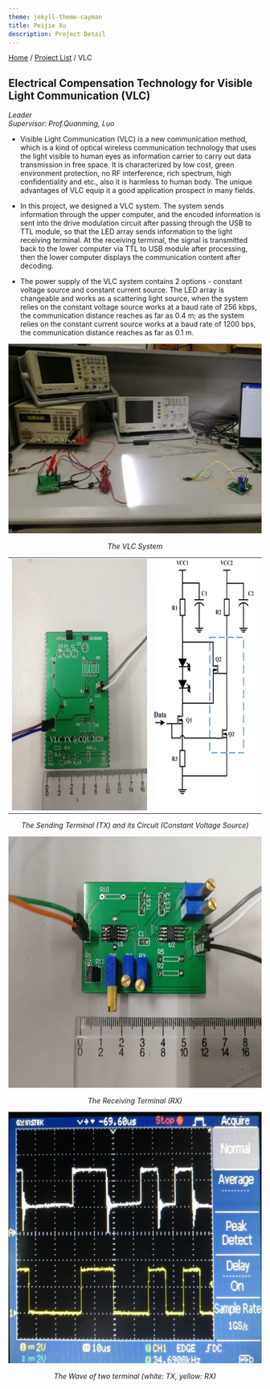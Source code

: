 ```yaml
---
theme: jekyll-theme-cayman
title: Peijie Xu
description: Project Detail
---
```

[Home](../index.html) / [Project List](Projects_index.html) / VLC
  
## Electrical Compensation Technology for Visible Light Communication (VLC)

_Leader_   
_Supervisor: Prof.Quanming, Luo_  
  
* Visible Light Communication (VLC) is a new communication method, which is a kind of optical wireless communication technology that uses the light visible to human eyes as information carrier to carry out data transmission in free space. It is characterized by low cost, green environment protection, no RF interference, rich spectrum, high confidentiality and etc., also it is harmless to human body. The unique advantages of VLC equip it a good application prospect in many fields.
  
* In this project, we designed a VLC system. The system sends information through the upper computer, and the encoded information is sent into the drive modulation circuit after passing through the USB to TTL module, so that the LED array sends information to the light receiving terminal. At the receiving terminal, the signal is transmitted back to the lower computer via TTL to USB module after processing, then the lower computer displays the communication content after decoding.
  
* The power supply of the VLC system contains 2 options - constant voltage source and constant current source. The LED array is changeable and works as a scattering light source, when the system relies on the constant voltage source works at a baud rate of 256 kbps, the communication distance reaches as far as 0.4 m; as the system relies on the constant current source works at a baud rate of 1200 bps, the communication distance reaches as far as 0.1 m.

<center class="half">
    <img src="pic/3_4.jpg" />
</center>
<p align="center"><i>The VLC System</i></p><p></p>

<table><tr>
<td><img src="pic/3_2.jpg" height="500"  border=0 /></td>
<td><img src="pic/3_1.png" height="500"  border=0 /></td>
</tr></table> 
<p align="center"><i>The Sending Terminal (TX) and its Circuit (Constant Voltage Source)</i></p><p></p>

<center class="half">
    <img src="pic/3_3.jpg" height="500"/>
</center>
<p align="center"><i>The Receiving Terminal (RX) </i></p><p></p>

<center class="half">
    <img src="pic/3_5.jpg" height="500"/>
</center>
<p align="center"><i>The Wave of two terminal (white: TX, yellow: RX)</i></p><p></p>